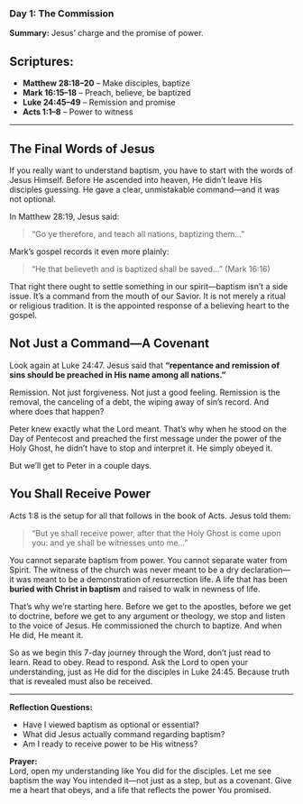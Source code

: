 ### Day 1: The Commission

**Summary:** Jesus’ charge and the promise of power.

## Scriptures:
- **Matthew 28:18–20** – Make disciples, baptize
- **Mark 16:15–18** – Preach, believe, be baptized
- **Luke 24:45–49** – Remission and promise
- **Acts 1:1–8** – Power to witness

---

## The Final Words of Jesus

If you really want to understand baptism, you have to start with the words of Jesus Himself. Before He ascended into heaven, He didn’t leave His disciples guessing. He gave a clear, unmistakable command—and it was not optional.

In Matthew 28:19, Jesus said:

> “Go ye therefore, and teach all nations, baptizing them…”

Mark’s gospel records it even more plainly:

> “He that believeth and is baptized shall be saved…” (Mark 16:16)

That right there ought to settle something in our spirit—baptism isn’t a side issue. It’s a command from the mouth of our Savior. It is not merely a ritual or religious tradition. It is the appointed response of a believing heart to the gospel.

## Not Just a Command—A Covenant

Look again at Luke 24:47. Jesus said that **“repentance and remission of sins should be preached in His name among all nations.”**

Remission. Not just forgiveness. Not just a good feeling. Remission is the removal, the canceling of a debt, the wiping away of sin’s record. And where does that happen?

Peter knew exactly what the Lord meant. That’s why when he stood on the Day of Pentecost and preached the first message under the power of the Holy Ghost, he didn’t have to stop and interpret it. He simply obeyed it.

But we’ll get to Peter in a couple days.

## You Shall Receive Power

Acts 1:8 is the setup for all that follows in the book of Acts. Jesus told them:

> “But ye shall receive power, after that the Holy Ghost is come upon you: and ye shall be witnesses unto me…”

You cannot separate baptism from power. You cannot separate water from Spirit. The witness of the church was never meant to be a dry declaration—it was meant to be a demonstration of resurrection life. A life that has been **buried with Christ in baptism** and raised to walk in newness of life.

That’s why we’re starting here. Before we get to the apostles, before we get to doctrine, before we get to any argument or theology, we stop and listen to the voice of Jesus. He commissioned the church to baptize. And when He did, He meant it.

So as we begin this 7-day journey through the Word, don’t just read to learn. Read to obey. Read to respond. Ask the Lord to open your understanding, just as He did for the disciples in Luke 24:45. Because truth that is revealed must also be received.

---

**Reflection Questions:**
- Have I viewed baptism as optional or essential?
- What did Jesus actually command regarding baptism?
- Am I ready to receive power to be His witness?

**Prayer:**  
Lord, open my understanding like You did for the disciples. Let me see baptism the way You intended it—not just as a step, but as a covenant. Give me a heart that obeys, and a life that reflects the power You promised.

